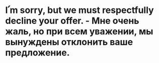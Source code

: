 # I՛m sorry, but we must respectfully decline your offer. - Мне очень жаль, но при всем уважении, мы вынуждены отклонить ваше предложение.
